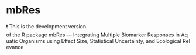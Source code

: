 # mbRes
:exclamation: This is the development version of the R package mbRes — Integrating Multiple Biomarker Responses in Aquatic Organisms using Effect Size, Statistical Uncertainty, and Ecological Relevance  

